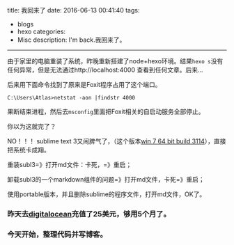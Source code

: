 title: 我回来了
date: 2016-06-13 00:41:40
tags:
- blogs
- hexo
categories:
- Misc
description:  I'm back.我回来了。 
---

由于家里的电脑重装了系统，昨晚重新搭建了node+hexo环境。结果`hexo s`没有任何异常，但是无法通过http://localhost:4000 查看到任何文章。后来...
<!--more-->
后来用下面命令找到了原来是Foxit程序占用了这个端口。
```
C:\Users\Atlas>netstat -aon |findstr 4000
```

果断结束进程，然后去`msconfig`里面把Foxit相关的自启动服务全部停止。

你以为这就完了？

NO！！！
sublime text 3又闹脾气了，（这个版本[win 7 64 bit build 3114](https://download.sublimetext.com/Sublime%20Text%20Build%203114%20x64%20Setup.exe)），直接把系统卡成翔。

重装subl3=》打开md文件：卡死，=》重启；

卸载subl3的一个markdown组件的问题=》打开md文件，卡死=》重启；

使用portable版本，并且删除sublime的程序文件，打开md文件，OK了。

### 昨天去[digitalocean](https://cloud.digitalocean.com)充值了25美元，够用5个月了。

### 今天开始，整理代码并写博客。



